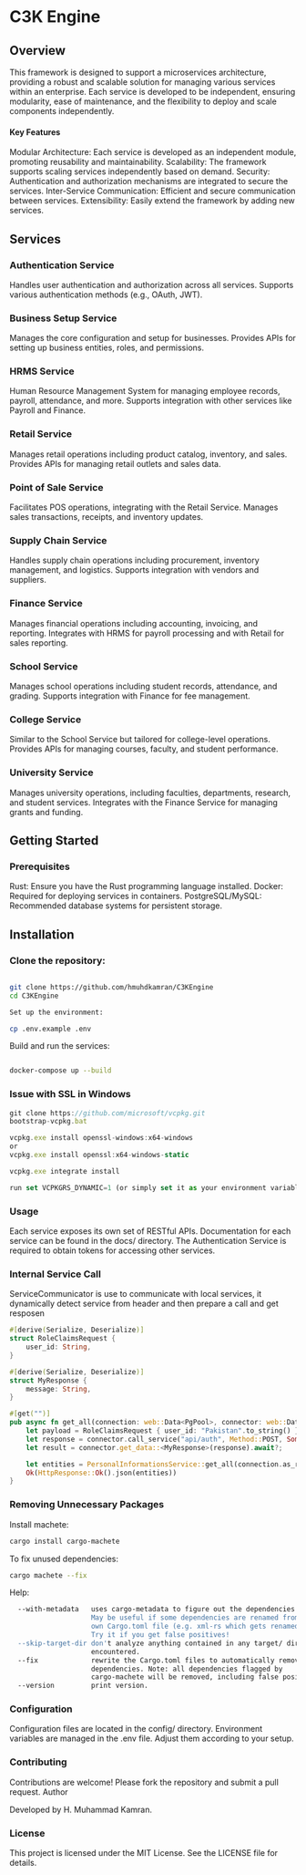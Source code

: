 # C3K Engine
## Overview

This framework is designed to support a microservices architecture, providing a robust and scalable solution for managing various services within an enterprise. Each service is developed to be independent, ensuring modularity, ease of maintenance, and the flexibility to deploy and scale components independently.

#### Key Features

Modular Architecture: Each service is developed as an independent module, promoting reusability and maintainability.
Scalability: The framework supports scaling services independently based on demand.
Security: Authentication and authorization mechanisms are integrated to secure the services.
Inter-Service Communication: Efficient and secure communication between services.
Extensibility: Easily extend the framework by adding new services.

## Services

### Authentication Service
Handles user authentication and authorization across all services.
Supports various authentication methods (e.g., OAuth, JWT).

### Business Setup Service
Manages the core configuration and setup for businesses.
Provides APIs for setting up business entities, roles, and permissions.

### HRMS Service
Human Resource Management System for managing employee records, payroll, attendance, and more.
Supports integration with other services like Payroll and Finance.

### Retail Service
Manages retail operations including product catalog, inventory, and sales.
Provides APIs for managing retail outlets and sales data.

### Point of Sale Service
Facilitates POS operations, integrating with the Retail Service.
Manages sales transactions, receipts, and inventory updates.

### Supply Chain Service
Handles supply chain operations including procurement, inventory management, and logistics.
Supports integration with vendors and suppliers.

### Finance Service
Manages financial operations including accounting, invoicing, and reporting.
Integrates with HRMS for payroll processing and with Retail for sales reporting.

### School Service
Manages school operations including student records, attendance, and grading.
Supports integration with Finance for fee management.

### College Service
Similar to the School Service but tailored for college-level operations.
Provides APIs for managing courses, faculty, and student performance.

### University Service
Manages university operations, including faculties, departments, research, and student services.
Integrates with the Finance Service for managing grants and funding.

## Getting Started
### Prerequisites
Rust: Ensure you have the Rust programming language installed.
Docker: Required for deploying services in containers.
PostgreSQL/MySQL: Recommended database systems for persistent storage.

## Installation

### Clone the repository:

```bash

git clone https://github.com/hmuhdkamran/C3KEngine
cd C3KEngine

Set up the environment:
```

```bash
cp .env.example .env
```

Build and run the services:

```bash

docker-compose up --build
```

### Issue with SSL in Windows
```typescript
git clone https://github.com/microsoft/vcpkg.git
bootstrap-vcpkg.bat

vcpkg.exe install openssl-windows:x64-windows
or
vcpkg.exe install openssl:x64-windows-static

vcpkg.exe integrate install

run set VCPKGRS_DYNAMIC=1 (or simply set it as your environment variable)
```

### Usage
Each service exposes its own set of RESTful APIs. Documentation for each service can be found in the docs/ directory.
The Authentication Service is required to obtain tokens for accessing other services.

### Internal Service Call
ServiceCommunicator is use to communicate with local services, it dynamically detect service from header and then prepare a call
and get resposen

```rust
#[derive(Serialize, Deserialize)]
struct RoleClaimsRequest {
    user_id: String,
}

#[derive(Serialize, Deserialize)]
struct MyResponse {
    message: String,
}

#[get("")]
pub async fn get_all(connection: web::Data<PgPool>, connector: web::Data<ServiceCommunicator>) -> Result<impl Responder, actix_web::Error> {
    let payload = RoleClaimsRequest { user_id: "Pakistan".to_string() };
    let response = connector.call_service("api/auth", Method::POST, Some(payload)).await;
    let result = connector.get_data::<MyResponse>(response).await?;

    let entities = PersonalInformationsService::get_all(connection.as_ref().clone()).await;
    Ok(HttpResponse::Ok().json(entities))
}
```

### Removing Unnecessary Packages
Install machete:
```bash
cargo install cargo-machete
```

To fix unused dependencies:
```bash
cargo machete --fix
```

Help:
```bash
  --with-metadata   uses cargo-metadata to figure out the dependencies' names.
                    May be useful if some dependencies are renamed from their
                    own Cargo.toml file (e.g. xml-rs which gets renamed xml).
                    Try it if you get false positives!
  --skip-target-dir don't analyze anything contained in any target/ directories
                    encountered.
  --fix             rewrite the Cargo.toml files to automatically remove unused
                    dependencies. Note: all dependencies flagged by
                    cargo-machete will be removed, including false positives.
  --version         print version.
```

### Configuration
Configuration files are located in the config/ directory.
Environment variables are managed in the .env file. Adjust them according to your setup.

### Contributing
Contributions are welcome! Please fork the repository and submit a pull request.
Author

Developed by H. Muhammad Kamran.
### License

This project is licensed under the MIT License. See the LICENSE file for details.
